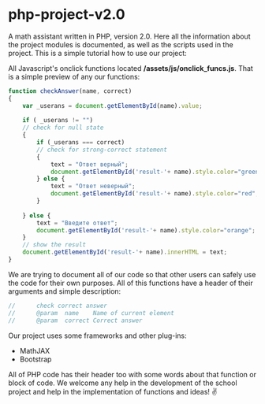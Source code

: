 # php-project-v2.0
A math assistant written in PHP, version 2.0. Here all the information about the project modules is documented, as well as the scripts used in the project. This is a simple tutorial how to use our project:

All Javascript's onclick functions located **/assets/js/onclick_funcs.js**. That is a simple preview of any our functions: 

```javascript
function checkAnswer(name, correct)
{
	var _userans = document.getElementById(name).value;
	
	if ( _userans != "")
	// check for null state
	{
		if (_userans === correct)
		// check for strong-correct statement
		{
			text = "Ответ верный";
			document.getElementById('result-'+ name).style.color="green";
		} else {
			text = "Ответ неверный";
			document.getElementById('result-'+ name).style.color="red";
		}
		
	} else {
		text = "Введите ответ";
		document.getElementById('result-'+ name).style.color="orange";
	}
	// show the result
	document.getElementById('result-'+ name).innerHTML = text;
}
```
We are trying to document all of our code so that other users can safely use the code for their own purposes. All of this functions have a header of their arguments and simple description:

```javascript
// 		check correct answer
// 		@param 	name 	Name of current element
//		@param	correct	Correct answer
```
Our project uses some frameworks and other plug-ins: 
 * MathJAX
 * Bootstrap

All of PHP code has their header too with some words about that function or block of code. We welcome any help in the development of the school project and help in the implementation of functions and ideas! :v:
